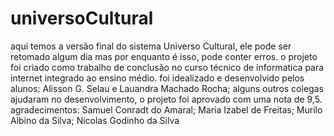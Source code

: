 # universoCultural
aqui temos a versão final do sistema Universo Cultural, ele pode ser retomado algum dia mas por enquanto é isso, pode conter erros.
o projeto foi criado como trabalho de conclusão no curso técnico de informatica para internet integrado ao ensino médio.
foi idealizado e desenvolvido pelos alunos: Alisson G. Selau e Lauandra Machado Rocha;
alguns outros colegas ajudaram no desenvolvimento, o projeto foi aprovado com uma nota de 9,5.
agradecimentos: Samuel Conradt do Amaral; Maria Izabel de Freitas; Murilo Albino da Silva; Nicolas Godinho da Silva
